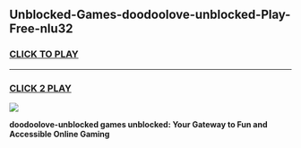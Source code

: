 
## Unblocked-Games-doodoolove-unblocked-Play-Free-nlu32
<h3>
<a href="https://premium76.site?title=doodoolove-unblocked&ref=10A">CLICK TO PLAY</a></h3>
<hr>

<h3>
<a href="https://premium76.site?title=doodoolove-unblocked&ref=10A">CLICK 2 PLAY</a>
  
</h3>

<a href="https://premium76.site?title=doodoolove-unblocked&ref=10A"><img src="https://clearcache.store/games.png"></a>


**doodoolove-unblocked games unblocked: Your Gateway to Fun and Accessible Online Gaming**
